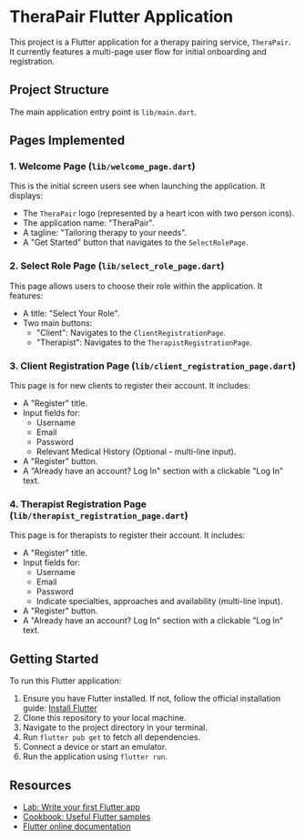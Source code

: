 # TheraPair Flutter Application

This project is a Flutter application for a therapy pairing service, `TheraPair`.
It currently features a multi-page user flow for initial onboarding and registration.

## Project Structure

The main application entry point is `lib/main.dart`.

## Pages Implemented

### 1. Welcome Page (`lib/welcome_page.dart`)
This is the initial screen users see when launching the application. It displays:
- The `TheraPair` logo (represented by a heart icon with two person icons).
- The application name: "TheraPair".
- A tagline: "Tailoring therapy to your needs".
- A "Get Started" button that navigates to the `SelectRolePage`.

### 2. Select Role Page (`lib/select_role_page.dart`)
This page allows users to choose their role within the application. It features:
- A title: "Select Your Role".
- Two main buttons:
    - "Client": Navigates to the `ClientRegistrationPage`.
    - "Therapist": Navigates to the `TherapistRegistrationPage`.

### 3. Client Registration Page (`lib/client_registration_page.dart`)
This page is for new clients to register their account. It includes:
- A "Register" title.
- Input fields for:
    - Username
    - Email
    - Password
    - Relevant Medical History (Optional - multi-line input).
- A "Register" button.
- A "Already have an account? Log In" section with a clickable "Log In" text.

### 4. Therapist Registration Page (`lib/therapist_registration_page.dart`)
This page is for therapists to register their account. It includes:
- A "Register" title.
- Input fields for:
    - Username
    - Email
    - Password
    - Indicate specialties, approaches and availability (multi-line input).
- A "Register" button.
- A "Already have an account? Log In" section with a clickable "Log In" text.

## Getting Started

To run this Flutter application:

1.  Ensure you have Flutter installed. If not, follow the official installation guide:
    [Install Flutter](https://docs.flutter.dev/get-started/install)
2.  Clone this repository to your local machine.
3.  Navigate to the project directory in your terminal.
4.  Run `flutter pub get` to fetch all dependencies.
5.  Connect a device or start an emulator.
6.  Run the application using `flutter run`.

## Resources

- [Lab: Write your first Flutter app](https://docs.flutter.dev/get-started/codelab)
- [Cookbook: Useful Flutter samples](https://docs.flutter.dev/cookbook)
- [Flutter online documentation](https://docs.flutter.dev/)
